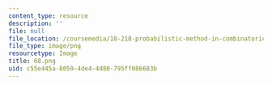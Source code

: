 ```yaml
---
content_type: resource
description: ''
file: null
file_location: /coursemedia/18-218-probabilistic-method-in-combinatorics-spring-2019/c55e445a80594de44d80795ff086683b_68.png
file_type: image/png
resourcetype: Image
title: 68.png
uid: c55e445a-8059-4de4-4d80-795ff086683b
---
```

